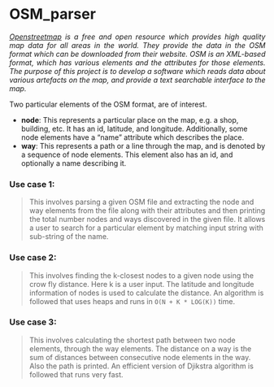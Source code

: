 # OSM_parser
<p align="justify"><i>
<a href="https://www.openstreetmap.org">Openstreetmap</a> is a free and open resource which provides high quality map data for all areas in the world. They provide the data in the OSM format which can be downloaded from their website. OSM is an XML-based format, which has various elements and the attributes for those elements. The purpose of this project is to develop a software which reads data about various artefacts on the map, and provide a text searchable interface to the map. </i></p>
<p align="justify">
Two particular elements of the OSM format, are of interest.
<ul>
  <li>
    <strong>node</strong>: This represents a particular place on the map, e.g. a shop, building, etc. It has an id, latitude, and longitude. Additionally, some node elements have a “name” attribute which describes the place.
  </li>
  <li> 
  <strong>way</strong>: This represents a path or a line through the map, and is denoted by a sequence of node elements. This element also has an id, and optionally a name describing it.
  </li>
</ul>
</p>

### Use case 1:
> This involves parsing a given OSM file and extracting the node and way elements from the file along with their attributes and then printing the total number nodes and ways discovered in the given file. It allows a user to search for a particular element by matching input string with sub-string of the name.

### Use case 2:
> This involves finding the k-closest nodes to a given node using the crow fly distance. Here k is a user input. The latitude and longitude information of nodes is used to calculate the distance. An algorithm is followed that uses heaps and runs in ```O(N + K * LOG(K))``` time.

### Use case 3:
> This involves calculating the shortest path between two node elements, through the way elements. The distance on a way is the sum of distances between consecutive node elements in the way. Also the path is printed. An efficient version of Djikstra algorithm is followed that runs very fast.

